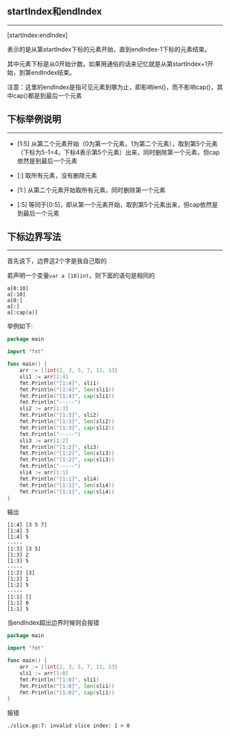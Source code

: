 ## **startIndex和endIndex**

---

[startIndex:endIndex]

表示的是从第startIndex下标的元素开始，直到endIndex-1下标的元素结束。

其中元素下标是从0开始计数。如果用通俗的话来记忆就是从第startIndex+1开始，到第endIndex结束。

注意：这里的endIndex是指可见元素到哪为止，即影响len()，而不影响cap()，其中cap()都是到最后一个元素

## **下标举例说明**

---

- [1:5] 从第二个元素开始（0为第一个元素，1为第二个元素），取到第5个元素（下标为5-1=4，下标4表示第5个元素）出来，同时删除第一个元素，但cap依然是到最后一个元素

- [:] 取所有元素，没有删除元素

- [1:] 从第二个元素开始取所有元素，同时删除第一个元素

- [:5] 等同于[0:5]，即从第一个元素开始，取到第5个元素出来，但cap依然是到最后一个元素

## **下标边界写法**

---

首先说下，边界这2个字是我自己取的

若声明一个变量`var a [10]int`，则下面的语句是相同的

```text
a[0:10]
a[:10]
a[0:]
a[:]
a[:cap(a)]
```

举例如下:

```go
package main

import "fmt"

func main() {
    arr := []int{2, 3, 5, 7, 11, 13}
    sli1 := arr[1:4]
    fmt.Println("[1:4]", sli1)
    fmt.Println("[1:4]", len(sli1))
    fmt.Println("[1:4]", cap(sli1))
    fmt.Println("-----")
    sli2 := arr[1:3]
    fmt.Println("[1:3]", sli2)
    fmt.Println("[1:3]", len(sli2))
    fmt.Println("[1:3]", cap(sli2))
    fmt.Println("-----")
    sli3 := arr[1:2]
    fmt.Println("[1:2]", sli3)
    fmt.Println("[1:2]", len(sli3))
    fmt.Println("[1:2]", cap(sli3))
    fmt.Println("-----")
    sli4 := arr[1:1]
    fmt.Println("[1:1]", sli4)
    fmt.Println("[1:1]", len(sli4))
    fmt.Println("[1:1]", cap(sli4))
}
```

输出

```text
[1:4] [3 5 7]
[1:4] 3
[1:4] 5
-----
[1:3] [3 5]
[1:3] 2
[1:3] 5
-----
[1:2] [3]
[1:2] 1
[1:2] 5
-----
[1:1] []
[1:1] 0
[1:1] 5
```

当endIndex超出边界时候则会报错

```go
package main

import "fmt"

func main() {
    arr := []int{2, 3, 5, 7, 11, 13}
    sli1 := arr[1:0]
    fmt.Println("[1:0]", sli1)
    fmt.Println("[1:0]", len(sli1))
    fmt.Println("[1:0]", cap(sli1))
}
```

报错

```text
./slice.go:7: invalid slice index: 1 > 0
```
